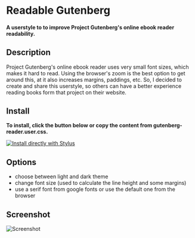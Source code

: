 # Readable Gutenberg

#### A userstyle to to improve Project Gutenberg's online ebook reader readability.

## Description

Project Gutenberg's online ebook reader uses very small font sizes, which makes it hard to read. Using the browser's zoom is the best option to get around this, at it also increases margins, paddings, etc. So, I decided to create and share this userstyle, so others can have a better experience reading books form that project on their website.

## Install

**To install, click the button below or copy the content from gutenberg-reader.user.css.**

[![Install directly with Stylus](https://img.shields.io/badge/Install%20directly%20with-Stylus-00adad.svg)](https://codeberg.org/brunomiguel/gutenberg-reader/raw/branch/main/gutenberg-reader.user.css)

## Options
- choose between light and dark theme
- change font size (used to calculate the line height and some margins)
- use a serif font from google fonts or use the default one from the browser

## Screenshot
![Screenshot](https://codeberg.org/brunomiguel/gutenberg-reader/raw/branch/main/screenshot.webp)
